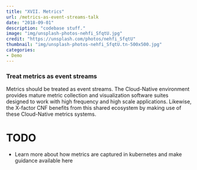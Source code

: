```yaml
---
title: "XVII. Metrics"
url: /metrics-as-event-streams-talk
date: "2018-09-01"
description: "codebase stuff."
image: "img/unsplash-photos-nehfi_SfqtU.jpg"
credit: "https://unsplash.com/photos/nehfi_SfqtU"
thumbnail: "img/unsplash-photos-nehfi_SfqtU.tn-500x500.jpg"
categories:
- Demo
---
```

### Treat metrics as event streams

Metrics should be treated as event streams. The Cloud-Native environment provides mature metric collection and visualization software suites designed to work with high frequency and high scale applications. Likewise, the X-factor CNF benefits from this shared ecosystem by making use of these Cloud-Native metrics systems.


# TODO
* Learn more about how metrics are captured in kubernetes and make guidance available here
